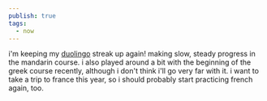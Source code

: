 ```yaml
---
publish: true
tags:
  - now
---
```

i'm keeping my [duolingo](https://www.duolingo.com/profile/jilliangmeehan) streak up again! making slow, steady progress in the mandarin course. i also played around a bit with the beginning of the greek course recently, although i don't think i'll go very far with it. i want to take a trip to france this year, so i should probably start practicing french again, too.